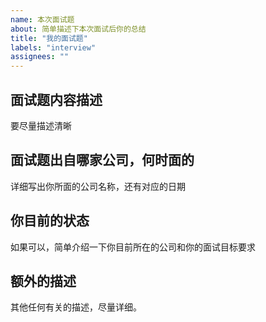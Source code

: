 ```yaml
---
name: 本次面试题
about: 简单描述下本次面试后你的总结
title: "我的面试题"
labels: "interview"
assignees: ""
---
```


## 面试题内容描述

要尽量描述清晰

## 面试题出自哪家公司，何时面的

详细写出你所面的公司名称，还有对应的日期

## 你目前的状态

如果可以，简单介绍一下你目前所在的公司和你的面试目标要求

## 额外的描述

其他任何有关的描述，尽量详细。
